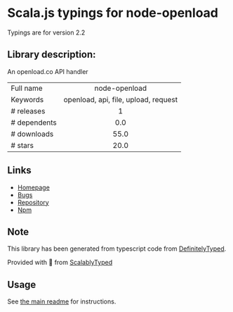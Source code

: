 
# Scala.js typings for node-openload

Typings are for version 2.2

## Library description:
An openload.co API handler

|                    |                 |
| ------------------ | :-------------: |
| Full name          | node-openload |
| Keywords           | openload, api, file, upload, request |
| # releases         | 1 |
| # dependents       | 0.0 |
| # downloads        | 55.0 |
| # stars            | 20.0 |

## Links
- [Homepage](https://github.com/saschazar21/node-openload#readme)
- [Bugs](https://github.com/saschazar21/node-openload/issues)
- [Repository](https://github.com/saschazar21/node-openload)
- [Npm](https://www.npmjs.com/package/node-openload)
    


## Note
This library has been generated from typescript code from [DefinitelyTyped](https://definitelytyped.org).

Provided with :purple_heart: from [ScalablyTyped](https://github.com/oyvindberg/ScalablyTyped)

## Usage
See [the main readme](../../readme.md) for instructions.


